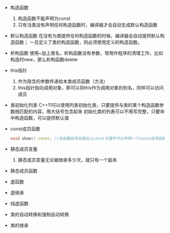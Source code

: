 * 构造函数
  1. 构造函数不能声明为const
  2. 只有当类没有声明任何构造函数时，编译器才会自动生成默认构造函数
  
* 默认构造函数
  在没有为类提供任何构造函数的时候，编译器会自动提供默认构造函数；
  一旦定义了类的构造函数，则必须使用定义的构造函数。

* 析构函数
  使用~加上类名，析构函数没有参数，常用作程序的清理工作，比如构造时new，那么析构函数delete

* this指针

  1. 作为隐含的参数传递给本类成员函数（方法）
  2. this指针指向调用对象，即可以将this作为调用对象的别名，同样可以访问成员

* 类初始化列表
  C++11可以使用列表初始化类，只要提供与类的某个构造函数参数相匹配的内容，用大括号包含起来
  初始化类的列表可以不用写完整，只要命中构造函数，可以提供默认值

* const成员函数

  ```c++
  void show() const; //在函数括号后面加上const关键字可以声明一个const成员函数 —— 保证不会修改调用对象
  ```

* 静态成员变量

  1. 静态成员变量无论被继承多少次，就只有一个副本

* 静态成员函数
  

* 虚函数
  
* 虚继承
  
* 纯虚函数
  
* 类的自动转换和强制自动转换

* 类的继承

